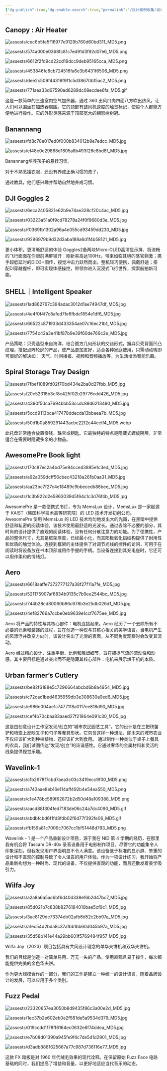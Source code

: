 ```yaml
---
{"dg-publish":true,"dg-enable-search":true,"permalink":"/设计案例收集/设计案例收集14/","dgEnableSearch":true,"dgPassFrontmatter":true}
---
```


## Canopy : Air Heater

![assests/cec6b5fe5f16977e9129b760d60bd311_MD5.png](/img/user/assests/cec6b5fe5f16977e9129b760d60bd311_MD5.png)

![assests/574a000e0368fc81c7ed91d3f92d07e6_MD5.png](/img/user/assests/574a000e0368fc81c7ed91d3f92d07e6_MD5.png)

![assests/6612f2fd9cd22cd19dcc9deb95165cca_MD5.png](/img/user/assests/6612f2fd9cd22cd19dcc9deb95165cca_MD5.png)

![assests/453846fc8cb724516fa6e3b6431f6506_MD5.png](/img/user/assests/453846fc8cb724516fa6e3b6431f6506_MD5.png)

![assests/dee2c509f44319f9f1c5d38670b15ac2_MD5.png](/img/user/assests/dee2c509f44319f9f1c5d38670b15ac2_MD5.png)

![assests/771aea33d67590ad6289dc08ecdee6fa_MD5.gif](/img/user/assests/771aea33d67590ad6289dc08ecdee6fa_MD5.gif)

这是一款简单的三速室内空气加热器，通过 360 出风口向四面八方吹出热风，让人们可以围坐在加热器周围。它的顶部有鼓风机速度的触觉标记，使每个人都能方便地进行操作。它的外形灵感来源于顶部宽大的相思树树冠。

## Banannang

![assests/fd8c78e017ed0f000b834012b9e7edcc_MD5.jpg](/img/user/assests/fd8c78e017ed0f000b834012b9e7edcc_MD5.jpg)

![assests/ef48e0e29868d1805a8b493f26e8bd8f_MD5.jpg](/img/user/assests/ef48e0e29868d1805a8b493f26e8bd8f_MD5.jpg)

Banannang培养孩子的悬挂习惯。


对于不熟悉挂衣服，还没有养成正确习惯的孩子，

通过教具，他们感兴趣并帮助自然地养成习惯。

## DJI Goggles 2

![assests/6eca2405821e62b9e74ae328cf20c4ac_MD5.jpg](/img/user/assests/6eca2405821e62b9e74ae328cf20c4ac_MD5.jpg)

![assests/03223a51a0f9cd78278a24f0f9680d3e_MD5.jpg](/img/user/assests/03223a51a0f9cd78278a24f0f9680d3e_MD5.jpg)

![assests/f0369fb1302a96a4e055cd93459dd230_MD5.jpg](/img/user/assests/f0369fb1302a96a4e055cd93459dd230_MD5.jpg)

![assests/9296979b9d32d3aba188a6d1f4b58121_MD5.jpg](/img/user/assests/9296979b9d32d3aba188a6d1f4b58121_MD5.jpg)

更小体积，更清晰舒适的体验
Goggles2备两块Micro-OLED高清显示屏，将流畅的飞行面面在你眼前满屏铺开：刚新率高达100Hz，带来如临其境的感官剩激；携手超低延时的DIO3+图传，视觉冲击力跃然而出。整机轻巧便携，佩戴舒适；搭配DI穿越握杆，即可实现体感操控，带领你进入沉浸式飞行世界，探索航拍新可能。

## SHELL｜Intelligent Speaker

![assests/1ad862767c394adac3012d1ae74947df_MD5.jpg](/img/user/assests/1ad862767c394adac3012d1ae74947df_MD5.jpg)

![assests/4e4f0f4f7c8afed7fe6fbde1854e1df6_MD5.jpg](/img/user/assests/4e4f0f4f7c8afed7fe6fbde1854e1df6_MD5.jpg)

![assests/66522c871933d433354ae07c16ec21b1_MD5.jpg](/img/user/assests/66522c871933d433354ae07c16ec21b1_MD5.jpg)

![assests/7754c42a3e41bf87b9e39f60de766c2e_MD5.jpg](/img/user/assests/7754c42a3e41bf87b9e39f60de766c2e_MD5.jpg)

产品策略：贝壳造型来自海洋，结合圆方几何形状的交错形式，摒弃贝壳背面凹凸纹理，搭配点阵轮廓的产品，使产品更加友好，适合各种家庭使用，只需动动嘴即可很好的解决如： 天气、时间播报、视频和音频播放等，为生活增添智能乐趣。

## Spiral Storage Tray Design

![assests/7fbef1089fd02f70bd434e2ba0d27fbb_MD5.jpg](/img/user/assests/7fbef1089fd02f70bd434e2ba0d27fbb_MD5.jpg)

![assests/20c52318b3cf8c425f02b29776cdd426_MD5.jpg](/img/user/assests/20c52318b3cf8c425f02b29776cdd426_MD5.jpg)

![assests/4390f50ca7694bbb53ccdc88d6213490_MD5.jpg](/img/user/assests/4390f50ca7694bbb53ccdc88d6213490_MD5.jpg)

![assests/5ccd9113bca417478ddecda13bbeea7b_MD5.jpg](/img/user/assests/5ccd9113bca417478ddecda13bbeea7b_MD5.jpg)

![assests/50d1b0a859291443acbe22f2c44ceff4_MD5.webp](/img/user/assests/50d1b0a859291443acbe22f2c44ceff4_MD5.webp)

此托盘非常适合放置零钱、珠宝或钥匙。它最独特的特点是隐藏式螺旋隔层，非常适合在需要时隐藏多余的小物品。

## AwesomePre Book light

![assests/170c87ec2a4bd75e94cce43885e1c3ed_MD5.jpg](/img/user/assests/170c87ec2a4bd75e94cce43885e1c3ed_MD5.jpg)

![assests/a92a059dcff56cbec43218a261b0aa31_MD5.jpg](/img/user/assests/a92a059dcff56cbec43218a261b0aa31_MD5.jpg)

![assests/aa23bc7f27c4e18489c9bbecedb88bee_MD5.jpg](/img/user/assests/aa23bc7f27c4e18489c9bbecedb88bee_MD5.jpg)

![assests/1c3b922d2e5863039d5f64c1c3d76f4b_MD5.jpg](/img/user/assests/1c3b922d2e5863039d5f64c1c3d76f4b_MD5.jpg)

AwesomePre 是一款便携式书灯，专为 MemsLux 设计，MemsLux 是一家起源于 KAIST（韩国科学技术高等研究院）的 LED 技术开发初创公司。
AwesomePre 使用 MemsLux 的 LED 技术均匀地发出大的光窗，在黑暗中提供舒适和私密的阅读体验，该技术使用最舒适的光波长。通过去除不必要的部分，其时尚的设计提供了直观的阅读体验，没有任何分散注意力的功能。为了便携性，产品的整体尺寸，尤其是框架厚度，已经最小化，而其阳极氧化铝结构提供了耐用性和优质的触觉体验。连接到框架的主体提供了对调节光线的控件的访问，可用于在阅读时将设备放在书本顶部或用作手握的手柄。当设备连接到其充电座时，它还可以用作柔和的情绪灯。

## Aero

![assests/6618aaffe7372777127a38f27f11a7fe_MD5.jpg](/img/user/assests/6618aaffe7372777127a38f27f11a7fe_MD5.jpg)

![assests/521175907af6834b9135c7b9ee2544bc_MD5.jpg](/img/user/assests/521175907af6834b9135c7b9ee2544bc_MD5.jpg)

![assests/744b28cd80060b86c678b3e25db026d1_MD5.jpg](/img/user/assests/744b28cd80060b86c678b3e25db026d1_MD5.jpg)

![assests/4ef82766a7ccbe0eb9639e1ccf7675ee_MD5.jpg](/img/user/assests/4ef82766a7ccbe0eb9639e1ccf7675ee_MD5.jpg)

Aero 将产品的特性与其核心部件：电机连接起来。Aero 经历了一个去除所有不必要的元素和装饰的过程，旨在创造一种仅与其核心相关的美学语言。当电机产生的风漂浮并改变方向时，该设计突出了光滑的表面，从不同角度观察时会改变其流动。

Aero 经过精心设计，注重平衡、比例和雕塑细节，旨在捕捉气流的流动性和动感。其主要目标是通过突出而不是隐藏其核心部件：电机来展示烘干机的本质。

## Urban farmer’s Cutlery

![assests/be82f6188e5c7296664abcbd6b8a4954_MD5.jpg](/img/user/assests/be82f6188e5c7296664abcbd6b8a4954_MD5.jpg)

![assests/c72cac1bed4635959db3e308630a9ed6_MD5.jpg](/img/user/assests/c72cac1bed4635959db3e308630a9ed6_MD5.jpg)

![assests/e986e004ae1c7477118a0117ee818d90_MD5.jpg](/img/user/assests/e986e004ae1c7477118a0117ee818d90_MD5.jpg)

![assests/cef4b70cbaa83aaed27f21864e091c30_MD5.jpg](/img/user/assests/cef4b70cbaa83aaed27f21864e091c30_MD5.jpg)

这是由创意设计工作室发现/创立的“城市农民园艺工具”。它的设计是在三把秧苗铲和喷壶上反映叉子和勺子等餐具形状。它包含这样一种想法，即未来的城市农业不仅应该扩大到种植植物，还应该扩大到食用。 通过制作一种类似于桌子上餐具的农具，我们试图传达“发现/创立”的诙谐感性。它通过奢华的金属材料和灵活的线条提供视觉乐趣。

## **Wavelink-1** 

![assests/c1b2978f7cbd7aea3c03c3419ecc9f00_MD5.png](/img/user/assests/c1b2978f7cbd7aea3c03c3419ecc9f00_MD5.png)

![assests/a743aae8eb16e114aff492b4e54ea550_MD5.png](/img/user/assests/a743aae8eb16e114aff492b4e54ea550_MD5.png)

![assests/c1e478bc589f62872b2d50d48a109388_MD5.png](/img/user/assests/c1e478bc589f62872b2d50d48a109388_MD5.png)

![assests/aacd88f304fed7183de06c24a7dc4090_MD5.gif](/img/user/assests/aacd88f304fed7183de06c24a7dc4090_MD5.gif)

![assests/abdbfcbd6f1fd8fdb02f6d77f392fe06_MD5.gif](/img/user/assests/abdbfcbd6f1fd8fdb02f6d77f392fe06_MD5.gif)

![assests/fb159a81c7009c7067cc1bf51448d783_MD5.png](/img/user/assests/fb159a81c7009c7067cc1bf51448d783_MD5.png)

Wavelink - 1 是一个产品重新设计项目，源于我在 NID 第 4 学期的经历，在那里我有机会将 Tascam DR-40x 录音设备用于电影制作项目。尽管它的功能集令人印象深刻，但我发现用户界面明显不令人满意。该设备低于标准的显示屏、笨重的设计和不直观的控制导致了令人沮丧的用户体验。作为一项设计练习，我开始将产品重新构想为一种时尚、现代的设备，不仅提供直观的功能，而且还散发着美学吸引力。

## Wilfa Joy

![assests/a2a8a6a5ac6bf6d40d338e16b2d47bc7_MD5.jpg](/img/user/assests/a2a8a6a5ac6bf6d40d338e16b2d47bc7_MD5.jpg)

![assests/85d021b7c838b8276184010bae5cf9c1_MD5.jpg](/img/user/assests/85d021b7c838b8276184010bae5cf9c1_MD5.jpg)

![assests/3ae8129de73374db02afb6d52c2bb97a_MD5.jpg](/img/user/assests/3ae8129de73374db02afb6d52c2bb97a_MD5.jpg)

![assests/a1ec54d2bda8c37afbb1bb60d045b97a_MD5.jpg](/img/user/assests/a1ec54d2bda8c37afbb1bb60d045b97a_MD5.jpg)

![assests/35d58b141e44a29bb601f5769484f957_MD5.jpg](/img/user/assests/35d58b141e44a29bb601f5769484f957_MD5.jpg)

Wilfa Joy（2023）项目包括具有共同设计理念的单华夫饼机和双华夫饼机。

我们的目标是创造一对简单易用、万无一失的产品，使用直观且易于操作，每次都能提供完美的金色华夫饼。

作为更大规模合作的一部分，我们的工作是建立一种统一的设计语言，随着品牌设计的发展，可以应用于多个类别。

## Fuzz Pedal 

![assests/23320657ea3050b8d9435f86c3a00e2d_MD5.jpg](/img/user/assests/23320657ea3050b8d9435f86c3a00e2d_MD5.jpg)

![assests/1ec37b2e602eb0e2f581de5a9534d379_MD5.jpg](/img/user/assests/1ec37b2e602eb0e2f581de5a9534d379_MD5.jpg)

![assests/019ccdd1f78ff6164ec0632e6f74ddea_MD5.jpg](/img/user/assests/019ccdd1f78ff6164ec0632e6f74ddea_MD5.jpg)

![assests/e7b08d01390a945fe9f4c7de5d1d2901_MD5.jpg](/img/user/assests/e7b08d01390a945fe9f4c7de5d1d2901_MD5.jpg)

![assests/d3adb8861625667a77c987d736116e77_MD5.jpg](/img/user/assests/d3adb8861625667a77c987d736116e77_MD5.jpg)

这款 FX 踏板是对 1960 年代绒毛效果的现代诠释。在保留原始 Fuzz Face 电路基础的同时，我们提高了增益和音量，以更好地适应当代音乐的动态。
